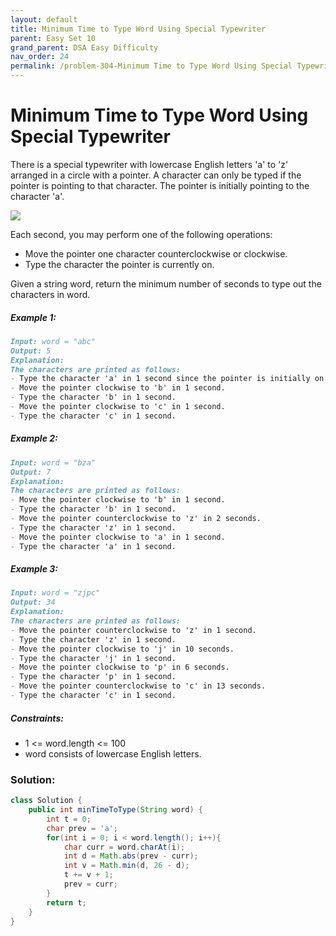 ```yaml
---
layout: default
title: Minimum Time to Type Word Using Special Typewriter
parent: Easy Set 10
grand_parent: DSA Easy Difficulty
nav_order: 24
permalink: /problem-304-Minimum Time to Type Word Using Special Typewriter/
---
```

# Minimum Time to Type Word Using Special Typewriter

There is a special typewriter with lowercase English letters 'a' to 'z' arranged in a circle with a pointer. A character can only be typed if the pointer is pointing to that character. The pointer is initially pointing to the character 'a'.

![](../../assets/images/ds/chart.jpeg)

Each second, you may perform one of the following operations:

* Move the pointer one character counterclockwise or clockwise.
* Type the character the pointer is currently on.

Given a string word, return the minimum number of seconds to type out the characters in word.

##### Example 1:
```markdown
Input: word = "abc"
Output: 5
Explanation:
The characters are printed as follows:
- Type the character 'a' in 1 second since the pointer is initially on 'a'.
- Move the pointer clockwise to 'b' in 1 second.
- Type the character 'b' in 1 second.
- Move the pointer clockwise to 'c' in 1 second.
- Type the character 'c' in 1 second.
```
##### Example 2:
```markdown
Input: word = "bza"
Output: 7
Explanation:
The characters are printed as follows:
- Move the pointer clockwise to 'b' in 1 second.
- Type the character 'b' in 1 second.
- Move the pointer counterclockwise to 'z' in 2 seconds.
- Type the character 'z' in 1 second.
- Move the pointer clockwise to 'a' in 1 second.
- Type the character 'a' in 1 second.
```
##### Example 3:
```markdown
Input: word = "zjpc"
Output: 34
Explanation:
The characters are printed as follows:
- Move the pointer counterclockwise to 'z' in 1 second.
- Type the character 'z' in 1 second.
- Move the pointer clockwise to 'j' in 10 seconds.
- Type the character 'j' in 1 second.
- Move the pointer clockwise to 'p' in 6 seconds.
- Type the character 'p' in 1 second.
- Move the pointer counterclockwise to 'c' in 13 seconds.
- Type the character 'c' in 1 second.
```
##### Constraints:
* 1 <= word.length <= 100
* word consists of lowercase English letters.

### Solution:
```java
class Solution {
    public int minTimeToType(String word) {
        int t = 0;
        char prev = 'a';
        for(int i = 0; i < word.length(); i++){
            char curr = word.charAt(i);
            int d = Math.abs(prev - curr);
            int v = Math.min(d, 26 - d);
            t += v + 1;
            prev = curr;            
        }
        return t;
    }
}
```